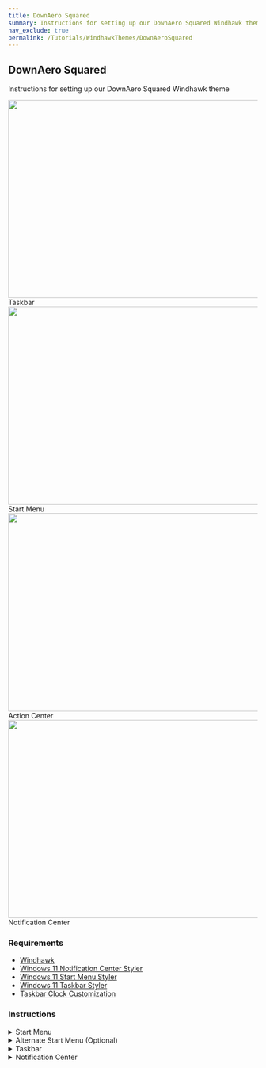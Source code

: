 ```yaml
---
title: DownAero Squared
summary: Instructions for setting up our DownAero Squared Windhawk theme
nav_exclude: true
permalink: /Tutorials/WindhawkThemes/DownAeroSquared
---
```


## DownAero Squared
Instructions for setting up our DownAero Squared Windhawk theme

<div class="gallery text-delta">
<div class="gallery-item">
<a href="/assets/images/previews/taskbar-styler/down-aero-squared.bmp" target="_blank" ref="noopener noreferrer">
<img src="/assets/images/previews/taskbar-styler/down-aero-squared.bmp" width="600" height="400"></a>
<div class="desc">Taskbar</div>
</div>
<div class="gallery-item">
<a href="/assets/images/previews/start-menu-styler/down-aero-squared.bmp" target="_blank" ref="noopener noreferrer">
<img src="/assets/images/previews/start-menu-styler/down-aero-squared.bmp" width="600" height="400"></a>
<div class="desc">Start Menu</div>
</div>
<div class="gallery-item">
<a href="/assets/images/previews/notification-center-styler/downaero-squared/action-center.bmp" target="_blank" ref="noopener noreferrer">
<img src="/assets/images/previews/notification-center-styler/downaero-squared/action-center.bmp" width="600" height="400"></a>
<div class="desc">Action Center</div>
</div>
<div class="gallery-item">
<a href="/assets/images/previews/notification-center-styler/downaero-squared/notification-center.bmp" target="_blank" ref="noopener noreferrer">
<img src="/assets/images/previews/notification-center-styler/downaero-squared/notification-center.bmp" width="600" height="400"></a>
<div class="desc">Notification Center</div>
</div>
</div>

### Requirements

- [Windhawk](https://windhawk.net/)
- [Windows 11 Notification Center Styler](https://windhawk.net/mods/windows-11-notification-center-styler)
- [Windows 11 Start Menu Styler](https://windhawk.net/mods/windows-11-start-menu-styler)
- [Windows 11 Taskbar Styler](https://windhawk.net/mods/windows-11-taskbar-styler)
- [Taskbar Clock Customization](https://windhawk.net/mods/taskbar-clock-customization)

### Instructions

<details>
<summary>Start Menu</summary>

Copy and paste the code below into `Windhawk >> Windows 11 Start Menu Styler >> Advanced >> Mod Settings` and click `Save`:

<pre><code class="language-json">
{
"disableNewStartMenuLayout": 0,
"controlStyles[0].target": "StartDocked.StartSizingFrame",
"controlStyles[0].styles[0]": "MaxHeight=540",
"controlStyles[1].target": "Grid#TopLevelSuggestionsListHeader",
"controlStyles[1].styles[0]": "Visibility=1",
"controlStyles[2].target": "StartMenu.PinnedList",
"controlStyles[2].styles[0]": "Height=300",
"controlStyles[3].target": "Grid#AllAppsRoot",
"controlStyles[3].styles[0]": "Margin=0,0,0,40",
"controlStyles[4].target": "Grid#UndockedRoot",
"controlStyles[4].styles[0]": "Margin=0,-70,0,-90",
"controlStyles[5].target": "StartDocked.AppListView#NavigationPanePlacesListView > Border",
"controlStyles[5].styles[0]": "CornerRadius=$n1",
"controlStyles[5].styles[1]": "Margin=0,0,15,0",
"controlStyles[5].styles[2]": "Height=38",
"controlStyles[5].styles[3]": "Background:=$card",
"controlStyles[6].target": "StartDocked.NavigationPaneButton#PowerButton > Grid@CommonStates > Border#BackgroundBorder",
"controlStyles[6].styles[0]": "CornerRadius=$n1",
"controlStyles[6].styles[1]": "Margin=-7",
"controlStyles[6].styles[2]": "Height=38",
"controlStyles[6].styles[3]": "Width=38",
"controlStyles[6].styles[4]": "Background:=$card",
"controlStyles[6].styles[5]": "BorderBrush@Normal:=$transparent",
"controlStyles[7].target": "StartDocked.NavigationPaneButton#UserTileButton > Grid@CommonStates > Border#BackgroundBorder",
"controlStyles[7].styles[0]": "CornerRadius=$n1",
"controlStyles[7].styles[1]": "Height=38",
"controlStyles[7].styles[2]": "Background:=$card",
"controlStyles[8].target": "Button#ShowAllAppsButton > ContentPresenter#ContentPresenter@CommonStates",
"controlStyles[8].styles[0]": "CornerRadius=$n1",
"controlStyles[8].styles[1]": "BorderThickness=$n2",
"controlStyles[8].styles[2]": "Background@Normal:=$accent",
"controlStyles[8].styles[3]": "Background@Pressed:=$accentDark1",
"controlStyles[9].target": "Button#CloseAllAppsButton > ContentPresenter#ContentPresenter@CommonStates",
"controlStyles[9].styles[0]": "CornerRadius=$n1",
"controlStyles[10].target": "MenuFlyoutPresenter > Border",
"controlStyles[10].styles[0]": "Shadow:=",
"controlStyles[11].target": "TextBlock[Text=]",
"controlStyles[11].styles[0]": "Text=",
"controlStyles[12].target": "TextBlock[Text=]",
"controlStyles[12].styles[0]": "Text=",
"webContentStyles[0].target": "h4, .suggContainer, .groupTitle, .suggsListContainer, .title, .details, .secondaryText, .scope-tile > div, .menu-item_details",
"webContentStyles[0].styles[0]": "font-family: '$textFont' !important",
"webContentStyles[1].target": ".cortanaFontIcon, .iconContent",
"webContentStyles[1].styles[0]": "font-family: '$iconFont' !important",
"webContentStyles[2].target": "#scopesHeader",
"controlStyles[6].styles[6]": "BorderBrush@PointerOver:=$accent",
"controlStyles[9].styles[1]": "BorderThickness=$n2",
"controlStyles[9].styles[2]": "Background@Normal:=$accent",
"controlStyles[9].styles[3]": "Background@Pressed:=$accentDark1",
"controlStyles[9].styles[4]": "Background@PointerOver:=$accentDark2",
"controlStyles[8].styles[4]": "Background@PointerOver:=$accentDark2",
"styleConstants[0]": "card=<AcrylicBrush TintColor=\"{ThemeResource CardStrokeColorDefaultSolid}\" FallbackColor=\"{ThemeResource CardStrokeColorDefaultSolid}\" TintOpacity=\"0\" TintLuminosityOpacity=\"1\" Opacity=\"1\" />",
"styleConstants[1]": "surface=<AcrylicBrush TintColor=\"{ThemeResource SurfaceStrokeColorDefaultSolid}\" FallbackColor=\"{ThemeResource SurfaceStrokeColorDefaultSolid}\" TintOpacity=\"0\" TintLuminosityOpacity=\"1\" Opacity=\"1\" />",
"styleConstants[2]": "accent=<AcrylicBrush TintColor=\"{ThemeResource SystemAccentColor}\" FallbackColor=\"{ThemeResource SystemAccentColor}\" TintOpacity=\"0.4\" TintLuminosityOpacity=\"0.4\" />",
"styleConstants[3]": "accentLight1=<AcrylicBrush TintColor=\"{ThemeResource SystemAccentColorLight1}\" FallbackColor=\"{ThemeResource SystemAccentColorLight1}\" TintOpacity=\"0.4\" TintLuminosityOpacity=\"0.4\" />",
"styleConstants[4]": "accentLight2=<AcrylicBrush TintColor=\"{ThemeResource SystemAccentColorLight2}\" FallbackColor=\"{ThemeResource SystemAccentColorLight2}\" TintOpacity=\"0.4\" TintLuminosityOpacity=\"0.4\" />",
"styleConstants[5]": "accentLight3=<AcrylicBrush TintColor=\"{ThemeResource SystemAccentColorLight3}\" FallbackColor=\"{ThemeResource SystemAccentColorLight3}\" TintOpacity=\"0.4\" TintLuminosityOpacity=\"0.4\" />",
"styleConstants[6]": "accentDark1=<AcrylicBrush TintColor=\"{ThemeResource SystemAccentColorDark1}\" FallbackColor=\"{ThemeResource SystemAccentColorDark1}\" TintOpacity=\"0.4\" TintLuminosityOpacity=\"0.4\" />",
"styleConstants[7]": "accentDark2=<AcrylicBrush TintColor=\"{ThemeResource SystemAccentColorDark2}\" FallbackColor=\"{ThemeResource SystemAccentColorDark2}\" TintOpacity=\"0.4\" TintLuminosityOpacity=\"0.4\" />",
"styleConstants[8]": "accentDark3=<AcrylicBrush TintColor=\"{ThemeResource SystemAccentColorDark3}\" FallbackColor=\"{ThemeResource SystemAccentColorDark3}\" TintOpacity=\"0.4\" TintLuminosityOpacity=\"0.4\" />",
"styleConstants[9]": "transparent=<AcrylicBrush TintColor=\"Transparent\" FallbackColor=\"Transparent\" TintOpacity=\"0.1\" TintLuminosityOpacity=\"0.1\" />",
"styleConstants[10]": "n1=2",
"styleConstants[11]": "n2=1",
"styleConstants[12]": "textFont=Segoe UI",
"controlStyles[8].styles[5]": "BorderBrush:=$transparent",
"controlStyles[9].styles[5]": "BorderBrush:=$transparent",
"controlStyles[13].target": "Grid#NoTopLevelSuggestionsText",
"controlStyles[13].styles[0]": "Visibility=1",
"controlStyles[14].target": "Grid#TopLevelSuggestionsListHeader",
"controlStyles[15].target": "Grid#TopLevelSuggestionsContainer",
"controlStyles[16].target": "Grid#ShowMoreSuggestions",
"controlStyles[14].styles[0]": "Visibility=1",
"controlStyles[15].styles[0]": "Visibility=1",
"controlStyles[16].styles[0]": "Visibility=1",
"controlStyles[17].target": "SemanticZoom#ZoomControl",
"controlStyles[17].styles[0]": "IsZoomOutButtonEnabled=True",
"controlStyles[18].target": "Button#ZoomOutButton",
"controlStyles[18].styles[0]": "Width=40",
"controlStyles[18].styles[1]": "Height=40",
"controlStyles[19].target": "Button#ZoomOutButton > ContentPresenter#ContentPresenter > TextBlock",
"controlStyles[19].styles[0]": "Text=",
"controlStyles[19].styles[1]": "FontSize=28",
"controlStyles[20].target": "Button#ZoomOutButton >  ContentPresenter#ContentPresenter@CommonStates",
"controlStyles[20].styles[0]": "Background@Normal:=$accent",
"controlStyles[20].styles[1]": "Background@PointerOver:=$accentDark2",
"controlStyles[20].styles[2]": "Background@Pressed:=$accentDark1",
"controlStyles[20].styles[3]": "CornerRadius=$n1",
"controlStyles[20].styles[4]": "BorderThickness=$n2",
"controlStyles[20].styles[5]": "BorderBrush:=$transparent",
"controlStyles[21].target": "StartDocked.SearchBoxToggleButton",
"controlStyles[21].styles[0]": "Width=480",
"controlStyles[21].styles[1]": "Height=40",
"controlStyles[21].styles[2]": "Margin=-100,0,0,30",
"controlStyles[21].styles[3]": "Canvas.ZIndex=1",
"controlStyles[22].target": "StartDocked.SearchBoxToggleButton > Grid > Border",
"controlStyles[22].styles[0]": "CornerRadius=$n1",
"controlStyles[22].styles[1]": "BorderThickness=$n2",
"controlStyles[22].styles[2]": "Background:=$accent",
"controlStyles[22].styles[3]": "BorderBrush:=$transparent",
"controlStyles[23].target": "TextBlock#PinnedListHeaderText",
"controlStyles[23].styles[0]": "Visibility=1",
"controlStyles[24].target": "StartDocked.LauncherFrame > Grid#RootGrid > Grid#RootContent > Grid#MainContent > Grid#InnerContent > Rectangle",
"controlStyles[24].styles[0]": "Visibility=1",
"controlStyles[25].target": "Button#ShowAllAppsButton > ContentPresenter#ContentPresenter > StackPanel > TextBlock",
"controlStyles[26].target": "Button#CloseAllAppsButton",
"controlStyles[27].target": "Button#ShowAllAppsButton",
"controlStyles[26].styles[0]": "Margin=0,-142,-32,0",
"controlStyles[26].styles[1]": "Height=38",
"controlStyles[26].styles[2]": "Width=80",
"controlStyles[27].styles[0]": "Margin=0,-2,30,2",
"controlStyles[27].styles[1]": "Height=38",
"controlStyles[27].styles[2]": "Width=80",
"controlStyles[20].styles[6]": "Shadow:=",
"controlStyles[11].styles[1]": "Margin=4,0,0,0",
"controlStyles[28].target": "ToolTip > ContentPresenter#LayoutRoot",
"controlStyles[28].styles[0]": "Background:=$card",
"controlStyles[28].styles[1]": "BorderBrush:=$transparent",
"controlStyles[28].styles[2]": "CornerRadius=$n1",
"controlStyles[28].styles[3]": "BorderThickness=$n2",
"controlStyles[25].styles[0]": "Text=Apps",
"controlStyles[29].target": "StartMenu.ExpandedFolderList > Grid > Border",
"controlStyles[30].target": "StartMenu.ExpandedFolderList > Grid > Grid",
"controlStyles[31].target": "StartMenu.ExpandedFolderList > Grid > Grid > PipsPager#PinnedListPipsPager",
"controlStyles[29].styles[0]": "CornerRadius=$n1",
"controlStyles[29].styles[1]": "BorderThickness=$n2",
"controlStyles[29].styles[2]": "Background:=$accent",
"controlStyles[29].styles[3]": "BorderBrush:=$transparent",
"controlStyles[29].styles[4]": "Height=325",
"styleConstants[13]": "iconFont=Segoe Fluent Icons",
"webContentStyles[2].styles[0]": "font-family: '$textFont' !important",
"webContentStyles[3].target": "#qfPreviewPane",
"webContentStyles[3].styles[0]": "min-width: 300px !important",
"controlStyles[31].styles[0]": "Margin=-18,0,0,0",
"controlStyles[30].styles[0]": "Margin=0,0,0,50",
"controlStyles[29].styles[5]": "Margin=0,0,0,50",
"webContentStyles[3].styles[1]": "max-height: 550px !important",
"webContentCustomJs": "",
"webContentStyles[0].styles[1]": "font-size: 12px !Important",
"controlStyles[32].target": "Border#AcrylicOverlay",
"controlStyles[33].target": "Border#AcrylicBorder",
"controlStyles[33].styles[0]": "Background:=$accent",
"controlStyles[33].styles[1]": "BorderBrush:=$transparent",
"controlStyles[33].styles[2]": "BorderThickness=$n2",
"controlStyles[33].styles[3]": "CornerRadius=$n1",
"controlStyles[32].styles[0]": "Background:=$card",
"controlStyles[32].styles[1]": "BorderBrush:=$transparent",
"controlStyles[32].styles[2]": "BorderThickness=$n2",
"controlStyles[34].target": "Border#StartDropShadow",
"controlStyles[35].target": "Border#DropShadow",
"controlStyles[34].styles[0]": "CornerRadius=$n1",
"controlStyles[35].styles[0]": "CornerRadius=$n1",
"controlStyles[36].target": "Border#AppBorder",
"controlStyles[36].styles[0]": "Background:=$card",
"controlStyles[36].styles[1]": "BorderBrush:=$transparent",
"controlStyles[36].styles[2]": "CornerRadius=$n1",
"controlStyles[36].styles[3]": "BorderThickness=$n2",
"controlStyles[37].target": "Border#TaskbarSearchBackground",
"controlStyles[37].styles[0]": "Background:=$accent",
"controlStyles[37].styles[1]": "BorderBrush:=$transparent",
"controlStyles[37].styles[2]": "CornerRadius=$n1",
"controlStyles[37].styles[3]": "BorderThickness=$n2",
"controlStyles[38].target": "Windows.UI.Xaml.Controls.Primitives.ScrollBar#VerticalScrollBar",
"controlStyles[38].styles[0]": "Visibility=1",
"controlStyles[39].target": "StartDocked.StartMenuCompanion#RightCompanion > Grid#CompanionRoot > Grid",
"controlStyles[40].target": "StartDocked.StartMenuCompanion#RightCompanion > Grid#CompanionRoot > Grid > Border#AcrylicBorder",
"controlStyles[40].styles[0]": "CornerRadius=$n1",
"controlStyles[41].target": "StartDocked.StartMenuCompanion#RightCompanion > Grid#CompanionRoot > Grid > Border#AcrylicOverlay",
"controlStyles[41].styles[0]": "CornerRadius=$n1",
"controlStyles[42].target": "Button#PrimaryActionBarButton > ContentPresenter@CommonStates",
"controlStyles[42].styles[0]": "CornerRadius=$n1",
"controlStyles[42].styles[1]": "BorderThickness=$n2",
"controlStyles[42].styles[2]": "Background:=$card",
"controlStyles[43].target": "Button#ActionBarOverflowButton > ContentPresenter@CommonStates",
"controlStyles[43].styles[0]": "CornerRadius=$n1",
"controlStyles[43].styles[1]": "Background:=$card",
"controlStyles[43].styles[2]": "Height=40",
"controlStyles[43].styles[3]": "Width=40",
"controlStyles[42].styles[3]": "Height=40",
"controlStyles[42].styles[4]": "Width=120",
"controlStyles[43].styles[4]": "BorderBrush@Normal:=$transparent",
"controlStyles[43].styles[5]": "BorderBrush@PointerOver:=$accent",
"controlStyles[43].styles[6]": "BorderBrush@Pressed:=$accentDark2",
"controlStyles[43].styles[7]": "BorderThickness@Normal=$n2",
"controlStyles[43].styles[8]": "BorderThickness@PointerOver=$n1",
"controlStyles[43].styles[9]": "BorderThickness@Pressed=$n1",
"controlStyles[42].styles[5]": "BorderBrush@Normal:=$transparent",
"controlStyles[42].styles[6]": "BorderBrush@PointerOver:=$accent",
"controlStyles[42].styles[7]": "BorderBrush@Pressed:=$accentDark2",
"controlStyles[42].styles[8]": "BorderThickness@Normal=$n2",
"controlStyles[42].styles[9]": "BorderThickness@PointerOver=$n1",
"controlStyles[42].styles[10]": "BorderThickness@Pressed=$n1",
"controlStyles[6].styles[7]": "BorderBrush@Pressed:=$accentDark3",
"controlStyles[6].styles[8]": "BorderThickness@Normal=$n2",
"controlStyles[7].styles[3]": "BorderBrush@Normal:=$transparent",
"controlStyles[7].styles[4]": "BorderBrush@PointerOver:=$accent",
"controlStyles[7].styles[5]": "BorderBrush@Pressed:=$accentDark3",
"controlStyles[7].styles[6]": "BorderThickness@Normal=$n2",
"controlStyles[7].styles[7]": "BorderThickness@PointerOver=$n1",
"controlStyles[7].styles[8]": "BorderThickness@Pressed=$n1",
"controlStyles[6].styles[9]": "BorderThickness@PointerOver=$n1",
"controlStyles[44].target": "Grid#ActionsBar",
"controlStyles[44].styles[0]": "Height=120",
"controlStyles[39].styles[0]": "CornerRadius=$n1",
"controlStyles[32].styles[3]": "CornerRadius=$n1",
"controlStyles[41].styles[1]": "BorderThickness=$n2",
"controlStyles[40].styles[1]": "BorderThickness=$n2",
"controlStyles[41].styles[2]": "Background:=$card",
"controlStyles[41].styles[3]": "BorderBrush:=$transparent",
"controlStyles[40].styles[2]": "Background:=$accent",
"controlStyles[40].styles[3]": "BorderBrush:=$transparent"
}
</code></pre>

</details>

</details>

<details>
<summary>Alternate Start Menu (Optional)</summary>

Copy and paste the code below into `Windhawk >> Windows 11 Start Menu Styler >> Advanced >> Mod Settings` and click `Save`:

<pre><code class="language-json">
{
"disableNewStartMenuLayout": 0,
"theme": "Down Aero",
"controlStyles[0].target": "Border#AcrylicBorder",
"controlStyles[0].styles[0]": "CornerRadius=2",
"controlStyles[1].target": "Border#AcrylicOverlay",
"controlStyles[1].styles[0]": "CornerRadius=2",
"controlStyles[2].target": "Button#ActionBarOverflowButton > ContentPresenter#ContentPresenter@CommonStates",
"controlStyles[3].target": "Button#PrimaryActionBarButton > ContentPresenter#ContentPresenter@CommonStates",
"controlStyles[3].styles[0]": "CornerRadius=2",
"controlStyles[3].styles[1]": "Height=38",
"controlStyles[4].target": "Button#HideMoreSuggestionsButton > ContentPresenter#ContentPresenter",
"controlStyles[4].styles[0]": "CornerRadius=2",
"controlStyles[5].target": "Button#CloseAllAppsButton > ContentPresenter#ContentPresenter",
"controlStyles[5].styles[0]": "CornerRadius=2",
"controlStyles[6].target": "Button#ShowMoreSuggestionsButton > ContentPresenter#ContentPresenter@CommonStates",
"controlStyles[6].styles[0]": "CornerRadius=2,0,0,2",
"controlStyles[7].target": "Button#ShowAllAppsButton > ContentPresenter#ContentPresenter@CommonStates",
"controlStyles[7].styles[0]": "CornerRadius=0,2,2,0",
"controlStyles[8].target": "StartDocked.NavigationPaneButton#PowerButton > Grid@CommonStates > Border#BackgroundBorder",
"controlStyles[8].styles[0]": "BorderBrush@Normal:=<AcrylicBrush TintColor=\"{ThemeResource CardStrokeColorDefaultSolid}\" FallbackColor=\"{ThemeResource CardStrokeColorDefaultSolid}\" TintOpacity=\"0\" TintLuminosityOpacity=\".1\" Opacity=\"1\" />",
"controlStyles[8].styles[1]": "BorderBrush@PointerOver:=<AcrylicBrush TintColor=\"{ThemeResource SystemAccentColor}\" FallbackColor=\"{ThemeResource SystemAccentColor}\" TintOpacity=\".8\" TintLuminosityOpacity=\".5\" Opacity=\"1\" />",
"controlStyles[8].styles[2]": "Background:=<AcrylicBrush TintColor=\"{ThemeResource CardStrokeColorDefaultSolid}\" FallbackColor=\"{ThemeResource CardStrokeColorDefaultSolid}\" TintOpacity=\"0\" TintLuminosityOpacity=\"1\" Opacity=\"1\" />",
"controlStyles[8].styles[3]": "BorderThickness=2",
"controlStyles[8].styles[4]": "CornerRadius=2",
"controlStyles[2].styles[0]": "CornerRadius=2",
"controlStyles[2].styles[1]": "Height=38",
"controlStyles[2].styles[2]": "Width=38",
"controlStyles[1].styles[1]": "Margin=0,0,0,2",
"controlStyles[9].target": "StartDocked.NavigationPaneButton#UserTileButton > Grid > Border#BackgroundBorder",
"controlStyles[9].styles[0]": "CornerRadius=2",
"controlStyles[10].target": "StartDocked.AppListView#NavigationPanePlacesListView",
"controlStyles[10].styles[0]": "Visibility=1",
"controlStyles[11].target": "StartDocked.NavigationPaneView#NavigationPane > Grid#RootPanel",
"controlStyles[11].styles[0]": "Margin=0,-2,0,2",
"controlStyles[12].target": "StartDocked.SearchBoxToggleButton",
"controlStyles[12].styles[0]": "Visibility=0",
"controlStyles[13].target": "Windows.UI.Xaml.Controls.Primitives.ScrollBar#VerticalScrollBar",
"controlStyles[13].styles[0]": "Visibility=1",
"controlStyles[14].target": "Border#AppBorder",
"controlStyles[14].styles[0]": "CornerRadius=2",
"controlStyles[15].target": "StartDocked.StartMenuCompanion#RightCompanion > Grid#CompanionRoot > Grid",
"controlStyles[15].styles[0]": "CornerRadius=2",
"controlStyles[16].target": "Border#DropShadow",
"controlStyles[17].target": "Border#StartDropShadow",
"controlStyles[16].styles[0]": "CornerRadius=2",
"controlStyles[17].styles[0]": "CornerRadius=2",
"controlStyles[18].target": "StartMenu.ExpandedFolderList > Grid > Border",
"controlStyles[18].styles[0]": "CornerRadius=2",
"controlStyles[2].styles[3]": "Background:=<AcrylicBrush TintColor=\"{ThemeResource CardStrokeColorDefaultSolid}\" FallbackColor=\"{ThemeResource CardStrokeColorDefaultSolid}\" TintOpacity=\"0\" TintLuminosityOpacity=\"1\" Opacity=\"1\" />",
"controlStyles[3].styles[2]": "Background:=<AcrylicBrush TintColor=\"{ThemeResource CardStrokeColorDefaultSolid}\" FallbackColor=\"{ThemeResource CardStrokeColorDefaultSolid}\" TintOpacity=\"0\" TintLuminosityOpacity=\"1\" Opacity=\"1\" />",
"controlStyles[19].target": "Border#AppOverlay",
"controlStyles[19].styles[0]": "CornerRadius=2",
"controlStyles[20].target": "Border#TaskbarSearchBackground",
"controlStyles[20].styles[0]": "CornerRadius=2",
"controlStyles[12].styles[1]": "Height=0",
"controlStyles[12].styles[2]": "Margin=0,0,0,30",
"controlStyles[7].styles[1]": "Margin=0,0,-35,0",
"controlStyles[18].styles[1]": "Height=325",
"controlStyles[8].styles[5]": "Height=38",
"controlStyles[8].styles[6]": "Width=38"
}
</code></pre>

</details>

<details>
<summary>Taskbar</summary>

Copy and paste the code below into `Windhawk >> Windows 11 Taskbar Styler >> Advanced >> Mod Settings` and click `Save`:

<pre><code class="language-json">
{
"controlStyles[0].target": "Taskbar.TaskbarFrame > Grid#RootGrid > Taskbar.TaskbarBackground",
"controlStyles[0].styles[0]": "Visibility=1",
"controlStyles[1].target": "Grid#OverflowRootGrid > Border",
"controlStyles[1].styles[0]": "CornerRadius=$r1",
"controlStyles[2].target": "Grid#SystemTrayFrameGrid",
"controlStyles[2].styles[0]": "CornerRadius=$r1",
"controlStyles[2].styles[1]": "Margin=6",
"controlStyles[2].styles[2]": "BorderThickness=$t1",
"controlStyles[3].target": "Windows.UI.Xaml.Controls.Grid#ModalRootGrid > Windows.UI.Xaml.Controls.Border#BackgroundElement ",
"controlStyles[3].styles[0]": "Background:=$card",
"controlStyles[4].target": "Windows.UI.Xaml.Controls.Border#BackgroundDimmingLayer",
"controlStyles[4].styles[0]": "Background:=$card",
"controlStyles[4].styles[1]": "CornerRadius=$r1",
"controlStyles[5].target": "Windows.UI.Xaml.Shapes.Rectangle#HorizontalTrackRect",
"controlStyles[5].styles[0]": "Height=5",
"controlStyles[6].target": "TextBlock#InnerTextBlock[Text=]",
"controlStyles[6].styles[0]": "Text=",
"controlStyles[6].styles[1]": "Margin=5",
"controlStyles[7].target": "Taskbar.TaskListLabeledButtonPanel@RunningIndicatorStates > Rectangle#RunningIndicator",
"controlStyles[7].styles[0]": "Fill:=$accent",
"controlStyles[8].target": "Taskbar.TaskItemThumbnailView > Grid > Border",
"controlStyles[8].styles[0]": "CornerRadius=$r1",
"controlStyles[8].styles[1]": "BorderThickness=$t1",
"controlStyles[8].styles[2]": "Background:=$card",
"controlStyles[9].target": "Taskbar.TaskListButtonPanel@CommonStates > Border#BackgroundElement",
"controlStyles[9].styles[0]": "Background@ActiveNormal:=$card",
"controlStyles[9].styles[1]": "Background@ActivePressed:=$accentdk2",
"controlStyles[9].styles[2]": "Background@ActivePointerOver:=$accentdk3",
"controlStyles[9].styles[3]": "Background@InactiveNormal:=$card",
"controlStyles[9].styles[4]": "Background@InactivePressed:=$accentlt2",
"controlStyles[9].styles[5]": "Background@InactivePointerOver:=$accentlt3",
"controlStyles[10].target": "Taskbar.TaskListLabeledButtonPanel@CommonStates > Border#BackgroundElement",
"controlStyles[10].styles[0]": "Background@ActiveNormal:=$card",
"controlStyles[10].styles[1]": "Background@ActivePressed:=$accentdk2",
"controlStyles[10].styles[2]": "Background@ActivePointerOver:=$accentdk3",
"controlStyles[10].styles[3]": "Background@InactiveNormal:=$card",
"controlStyles[10].styles[4]": "Background@InactivePressed:=$accentlt2",
"controlStyles[10].styles[5]": "Background@InactivePointerOver:=$accentlt3",
"controlStyles[10].styles[6]": "Background@MultiWindowNormal:=$card",
"controlStyles[10].styles[7]": "Background@MultiWindowPressed:=$accentdk2",
"controlStyles[10].styles[8]": "Background@MultiWindowPointerOver:=$accentdk3",
"controlStyles[11].target": "Taskbar.TaskbarBackground#HoverFlyoutBackgroundControl > Grid > Rectangle#BackgroundFill",
"controlStyles[11].styles[0]": "CornerRadius=$r1",
"controlStyles[12].target": "Rectangle#BackgroundStroke",
"controlStyles[12].styles[0]": "Visibility=1",
"controlStyles[13].target": "ToolTip",
"controlStyles[13].styles[0]": "CornerRadius=$r1",
"controlStyles[13].styles[1]": "BorderThickness=$t1",
"controlStyles[13].styles[2]": "Margin=3",
"controlStyles[2].styles[3]": "Background:=$card",
"controlStyles[13].styles[3]": "Background:=$card",
"controlStyles[14].target": "Border#BackgroundElement",
"controlStyles[15].target": "Border#MultiWindowElement",
"controlStyles[14].styles[0]": "CornerRadius=$r1",
"controlStyles[15].styles[0]": "CornerRadius=$r1",
"controlStyles[14].styles[1]": "Padding=1,0,-10,0",
"controlStyles[15].styles[1]": "Padding=1,0,-10,0",
"controlStyles[1].styles[1]": "BorderThickness=$t1",
"controlStyles[1].styles[2]": "Background:=$card",
"controlStyles[16].target": "Grid#ModalRootGrid > Border#BackgroundElement",
"controlStyles[16].styles[0]": "CornerRadius=$r1",
"controlStyles[16].styles[1]": "Background:=$card",
"controlStyles[17].target": "Windows.UI.Xaml.Controls.Border#BackgroundDimmingLayer",
"controlStyles[17].styles[0]": "Background:=$card",
"controlStyles[9].styles[6]": "Background@MultiWindowNormal:=$card",
"controlStyles[9].styles[7]": "Background@MultiWindowPressed:=$accentdk2",
"theme": "",
"styleConstants[0]": "card=<AcrylicBrush TintColor=\"{ThemeResource CardStrokeColorDefaultSolid}\" FallbackColor=\"{ThemeResource CardStrokeColorDefaultSolid}\" TintOpacity=\"0\" TintLuminosityOpacity=\"1\" Opacity=\"1\" />",
"resourceVariables[0].variableKey": "",
"resourceVariables[0].value": "",
"controlStyles[18].target": " SearchUx.SearchUI.SearchButtonRootGrid@CommonStates > Border#BackgroundElement",
"controlStyles[18].styles[0]": "CornerRadius=$r1",
"controlStyles[18].styles[1]": "BorderThickness=$t1",
"controlStyles[18].styles[2]": "Margin=-2",
"controlStyles[18].styles[3]": "Background:=$card",
"controlStyles[10].styles[9]": "Margin=2",
"controlStyles[9].styles[8]": "Background@MultiWindowointerOver:=$accentdk3",
"controlStyles[3].styles[1]": "CornerRadius=$r1",
"styleConstants[1]": "surface=<AcrylicBrush TintColor=\"{ThemeResource SurfaceStrokeColorDefaultSolid}\" FallbackColor=\"{ThemeResource SurfaceStrokeColorDefaultSolid}\" TintOpacity=\"0\" TintLuminosityOpacity=\"1\" Opacity=\"1\" />",
"styleConstants[2]": "accent=<AcrylicBrush TintColor=\"{ThemeResource SystemAccentColor}\" FallbackColor=\"{ThemeResource SystemAccentColor}\" TintOpacity=\"0.4\" TintLuminosityOpacity=\"0.4\" />",
"styleConstants[3]": "accentlt1=<AcrylicBrush TintColor=\"{ThemeResource SystemAccentColorLight1}\" FallbackColor=\"{ThemeResource SystemAccentColorLight1}\" TintOpacity=\"0.4\" TintLuminosityOpacity=\"0.4\" />",
"controlStyles[9].styles[9]": "Margin=2",
"styleConstants[4]": "accentlt2=<AcrylicBrush TintColor=\"{ThemeResource SystemAccentColorLight2}\" FallbackColor=\"{ThemeResource SystemAccentColorLight2}\" TintOpacity=\"0.4\" TintLuminosityOpacity=\"0.4\" />",
"styleConstants[5]": "accentlt3=<AcrylicBrush TintColor=\"{ThemeResource SystemAccentColorLight3}\" FallbackColor=\"{ThemeResource SystemAccentColorLight3}\" TintOpacity=\"0.4\" TintLuminosityOpacity=\"0.4\" />",
"styleConstants[6]": "accentdk1=<AcrylicBrush TintColor=\"{ThemeResource SystemAccentColorDark1}\" FallbackColor=\"{ThemeResource SystemAccentColorDark1}\" TintOpacity=\"0.4\" TintLuminosityOpacity=\"0.4\" />",
"styleConstants[7]": "accentdk2=<AcrylicBrush TintColor=\"{ThemeResource SystemAccentColorDark2}\" FallbackColor=\"{ThemeResource SystemAccentColorDark2}\" TintOpacity=\"0.4\" TintLuminosityOpacity=\"0.4\" />",
"styleConstants[8]": "accentdk3=<AcrylicBrush TintColor=\"{ThemeResource SystemAccentColorDark3}\" FallbackColor=\"{ThemeResource SystemAccentColorDark3}\" TintOpacity=\"0.4\" TintLuminosityOpacity=\"0.4\" />",
"controlStyles[1].styles[3]": "BorderBrush:=$transparent",
"controlStyles[2].styles[4]": "BorderBrush:=$transparent",
"controlStyles[8].styles[3]": "BorderBrush:=$transparent",
"controlStyles[18].styles[4]": "BorderBrush:=$transparent",
"styleConstants[9]": "transparent=<AcrylicBrush TintColor=\"Transparent\" FallbackColor=\"Transparent\" TintOpacity=\"0.1\" TintLuminosityOpacity=\"0.1\" />",
"styleConstants[10]": "r1=2",
"styleConstants[11]": "r2=6",
"styleConstants[12]": "r3=30",
"styleConstants[13]": "t1=1",
"styleConstants[14]": "t2=5",
"styleConstants[15]": "t3=0",
"styleConstants[16]": "f1=Segoe UI",
"styleConstants[17]": "f2=Segoe UI",
"styleConstants[18]": "f3=Segoe UI",
"controlStyles[13].styles[4]": "BorderBrush:=$transparent",
"controlStyles[16].styles[2]": "BorderThickness=$t1",
"controlStyles[16].styles[3]": "BorderBrush:=$transparent",
"controlStyles[15].styles[2]": "BorderThickness=$t1",
"controlStyles[15].styles[3]": "BorderBrush:=$transparent",
"controlStyles[14].styles[2]": "BorderThickness=$t1",
"controlStyles[14].styles[3]": "BorderBrush:=$transparent",
"controlStyles[15].styles[4]": "Background:=$card",
"controlStyles[14].styles[4]": "Background:=$card"
}
</code></pre>

To get the taskbar clock to display the system performance metrics like in the screenshot, set the following in `Windhawk >> Taskbar Clock Customization >> Settings`:

- **Top Line**: `CPU %cpu% RAM %ram% | %date%`
- **Bottom Line**: `🔽 %download_speed% 🔼 %upload_speed% | %time%`

</details>

<details>
<summary>Notification Center</summary>

Copy and paste the code below into `Windhawk >> Windows 11 Notification Center Styler >> Advanced >> Mod Settings` and click `Save`:

<pre><code class="language-json">
{
"controlStyles[0].target": "Grid#NotificationCenterGrid",
"controlStyles[0].styles[0]": "Background:=$accent",
"controlStyles[0].styles[1]": "BorderBrush:=$transparent",
"controlStyles[1].target": "Grid#CalendarCenterGrid",
"controlStyles[1].styles[0]": "CornerRadius=$n1",
"controlStyles[1].styles[1]": "BorderThickness=$n4",
"controlStyles[2].target": "ScrollViewer#CalendarControlScrollViewer",
"controlStyles[2].styles[0]": "Background:=$card",
"controlStyles[2].styles[1]": "BorderBrush:=$transparent",
"controlStyles[3].target": "Border#CalendarHeaderMinimizedOverlay",
"controlStyles[3].styles[0]": "Background:=Transparent",
"controlStyles[4].target": "ActionCenter.FocusSessionControl#FocusSessionControl > Grid#FocusGrid",
"controlStyles[4].styles[0]": "Background:=$card",
"controlStyles[5].target": "MenuFlyoutPresenter",
"controlStyles[5].styles[0]": "Background:=$transparent",
"controlStyles[5].styles[1]": "CornerRadius=$n1",
"controlStyles[5].styles[2]": "Padding=1,2,1,2",
"controlStyles[6].target": "Border#JumpListRestyledAcrylic",
"controlStyles[6].styles[0]": "Background:=$transparent",
"controlStyles[6].styles[1]": "BorderThickness=$n4",
"controlStyles[6].styles[2]": "CornerRadius=$n1",
"controlStyles[6].styles[3]": "Margin=1",
"controlStyles[7].target": "Grid#ControlCenterRegion",
"controlStyles[7].styles[0]": "Background:=$transparent",
"controlStyles[7].styles[1]": "CornerRadius=$n1",
"controlStyles[7].styles[2]": "BorderThickness=0",
"controlStyles[8].target": "ContentPresenter#PageContent",
"controlStyles[8].styles[0]": "Background:=$transparent",
"controlStyles[9].target": "ContentPresenter#PageContent > Grid > Border",
"controlStyles[9].styles[0]": "Background:=$card",
"controlStyles[9].styles[1]": "CornerRadius=$n1",
"controlStyles[9].styles[2]": "Margin=8,0,8,2",
"controlStyles[10].target": "QuickActions.ControlCenter.AccessibleWindow#PageWindow > ContentPresenter > Grid#FullScreenPageRoot",
"controlStyles[10].styles[0]": "Background:=$card",
"controlStyles[11].target": "QuickActions.ControlCenter.AccessibleWindow#PageWindow > ContentPresenter > Grid#FullScreenPageRoot > ContentPresenter#PageHeader",
"controlStyles[11].styles[0]": "Background:=$card",
"controlStyles[11].styles[1]": "CornerRadius=$n1",
"controlStyles[11].styles[2]": "Margin=7,7,7,7",
"controlStyles[12].target": "ScrollViewer#ListContent",
"controlStyles[12].styles[0]": "Background:=$card",
"controlStyles[12].styles[1]": "CornerRadius=$n1",
"controlStyles[12].styles[2]": "Margin=8,0,8,0",
"controlStyles[13].target": "ActionCenter.FlexibleToastView#FlexibleNormalToastView",
"controlStyles[13].styles[0]": "Background:=Transparent",
"controlStyles[14].target": "Border#ToastBackgroundBorder2",
"controlStyles[14].styles[0]": "Background:=$card",
"controlStyles[14].styles[1]": "BorderThickness=$n4",
"controlStyles[14].styles[2]": "CornerRadius=$n1",
"controlStyles[15].target": "JumpViewUI.SystemItemListViewItem > Grid#LayoutRoot > Border#BackgroundBorder",
"controlStyles[15].styles[0]": "Background:=$card",
"controlStyles[15].styles[1]": "CornerRadius=$n1",
"controlStyles[16].target": "JumpViewUI.JumpListListViewItem > Grid#LayoutRoot > Border#BackgroundBorder",
"controlStyles[16].styles[0]": "CornerRadius=$n1",
"controlStyles[17].target": "ActionCenter.FlexibleItemView",
"controlStyles[17].styles[0]": "CornerRadius=$n1",
"controlStyles[18].target": "QuickActions.AccessibleToggleButton#ToggleButton",
"controlStyles[18].styles[0]": "CornerRadius=$n1",
"controlStyles[18].styles[1]": "BorderThickness=0",
"controlStyles[19].target": "QuickActions.AccessibleToggleButton#SplitL2Button",
"controlStyles[19].styles[0]": "CornerRadius=$n1",
"controlStyles[19].styles[1]": "Margin=4,0,-4,0",
"controlStyles[19].styles[2]": "BorderThickness=0",
"controlStyles[20].target": "Grid#NotificationCenterTopBanner",
"controlStyles[20].styles[0]": "Background:=$card",
"controlStyles[20].styles[1]": "BorderBrush:=$transparent",
"controlStyles[21].target": "Grid#L1Grid > Border",
"controlStyles[21].styles[0]": "Background:=$card",
"controlStyles[22].target": "ContentPresenter",
"controlStyles[22].styles[0]": "BorderThickness=0",
"controlStyles[23].target": "Button#FooterButton[AutomationProperties.Name = Edit quick settings]",
"controlStyles[23].styles[0]": "Margin=0,0,8,0",
"controlStyles[23].styles[1]": "CornerRadius=$n1",
"controlStyles[24].target": "Button[AutomationProperties.AutomationId = Microsoft.QuickAction.Battery]",
"controlStyles[24].styles[0]": "Margin=2,0,0,0",
"controlStyles[24].styles[1]": "CornerRadius=$n1",
"controlStyles[25].target": "Button#FooterButton[AutomationProperties.Name = All settings]",
"controlStyles[25].styles[0]": "Margin=0,0,-1,0",
"controlStyles[25].styles[1]": "CornerRadius=$n1",
"controlStyles[26].target": "Button[AutomationProperties.AutomationId = Microsoft.QuickAction.Volume]",
"controlStyles[26].styles[0]": "CornerRadius=$n1",
"controlStyles[27].target": "Button#VolumeL2Button[AutomationProperties.Name = Select a sound output]",
"controlStyles[27].styles[0]": "CornerRadius=$n1",
"controlStyles[28].target": "Rectangle#HorizontalTrackRect",
"controlStyles[28].styles[0]": "Height=10",
"controlStyles[28].styles[1]": "Fill:=$accent",
"controlStyles[29].target": "Rectangle#HorizontalDecreaseRect",
"controlStyles[29].styles[0]": "Height=10",
"controlStyles[30].target": "Windows.UI.Xaml.Controls.Primitives.Thumb#HorizontalThumb",
"controlStyles[31].target": "Grid#MediaTransportControlsRegion",
"controlStyles[31].styles[0]": "Height=470",
"controlStyles[32].target": "Grid#AlbumTextAndArtContainer",
"controlStyles[32].styles[0]": "Height=347",
"controlStyles[33].target": "Grid#ThumbnailImage",
"controlStyles[33].styles[0]": "Width=300",
"controlStyles[33].styles[1]": "Height=300",
"controlStyles[33].styles[2]": "HorizontalAlignment=Center",
"controlStyles[33].styles[3]": "VerticalAlignment=Top",
"controlStyles[33].styles[4]": "Grid.Column=1",
"controlStyles[33].styles[5]": "Margin=0,2,0,0",
"controlStyles[34].target": "StackPanel#PrimaryAndSecondaryTextContainer",
"controlStyles[34].styles[0]": "VerticalAlignment=Bottom",
"controlStyles[35].target": "StackPanel#PrimaryAndSecondaryTextContainer > TextBlock#Title",
"controlStyles[35].styles[0]": "TextAlignment=Center",
"controlStyles[36].target": "StackPanel#PrimaryAndSecondaryTextContainer > TextBlock#Subtitle",
"controlStyles[36].styles[0]": "TextAlignment=Center",
"controlStyles[37].target": "ListView#MediaButtonsListView",
"controlStyles[37].styles[0]": "VerticalAlignment=Top",
"controlStyles[37].styles[1]": "Height=48",
"controlStyles[38].target": "Windows.UI.Xaml.Controls.Primitives.RepeatButton#PreviousButton > ContentPresenter#ContentPresenter@CommonStates",
"controlStyles[38].styles[0]": "Background@Normal:=$accent",
"controlStyles[38].styles[1]": "Background@PointerOver:=$accentDark3",
"controlStyles[38].styles[2]": "Background@Pressed:=$accentDark2",
"controlStyles[38].styles[3]": "Width=40",
"controlStyles[38].styles[4]": "Height=30",
"controlStyles[39].target": "Button#PlayPauseButton > ContentPresenter#ContentPresenter@CommonStates",
"controlStyles[39].styles[0]": "Background@Normal:=$accent",
"controlStyles[39].styles[1]": "Background@PointerOver:=$accentDark3",
"controlStyles[39].styles[2]": "Background@Pressed:=$accentDark2",
"controlStyles[39].styles[3]": "Width=40",
"controlStyles[39].styles[4]": "Height=40",
"controlStyles[40].target": "Windows.UI.Xaml.Controls.Primitives.RepeatButton#NextButton > ContentPresenter#ContentPresenter@CommonStates",
"controlStyles[40].styles[0]": "Background@Normal:=$accent",
"controlStyles[40].styles[1]": "Background@PointerOver:=$accentDark3",
"controlStyles[40].styles[2]": "Background@Pressed:=$accentDark2",
"controlStyles[40].styles[3]": "Width=40",
"controlStyles[40].styles[4]": "Height=30",
"controlStyles[40].styles[5]": "CornerRadius=$n2",
"controlStyles[39].styles[5]": "CornerRadius=$n2",
"controlStyles[38].styles[5]": "CornerRadius=$n2",
"controlStyles[38].styles[6]": "Margin=15,0,0,0",
"controlStyles[39].styles[6]": "Margin=-10,0,0,0",
"controlStyles[40].styles[6]": "Margin=-20,0,0,0",
"controlStyles[33].styles[6]": "CornerRadius=$n1",
"controlStyles[31].styles[1]": "CornerRadius=$n1",
"controlStyles[31].styles[2]": "BorderThickness=$n4",
"controlStyles[31].styles[3]": "Background:=$card",
"controlStyles[35].styles[1]": "FontFamily=$textFont",
"controlStyles[36].styles[1]": "FontFamily=$textFont",
"controlStyles[36].styles[2]": "Margin=0,3,0,0",
"controlStyles[34].styles[1]": "Margin=0,5,0,-5",
"controlStyles[36].styles[3]": "FontWeight=600",
"controlStyles[41].target": "TextBlock#AppNameText",
"controlStyles[41].styles[0]": "FontFamily=$textFont",
"controlStyles[41].styles[1]": "FontSize=16",
"controlStyles[35].styles[2]": "FontSize=18",
"controlStyles[42].target": "Image#IconImage",
"controlStyles[42].styles[0]": "Height=20",
"controlStyles[42].styles[1]": "Width=20",
"controlStyles[37].styles[2]": "Margin=0,12,0,-12",
"controlStyles[43].target": "Grid#MediaTransportControlsRoot",
"controlStyles[43].styles[0]": "Background:=Transparent",
"controlStyles[30].styles[0]": "Visibility=1",
"controlStyles[0].styles[2]": "Shadow:=",
"controlStyles[1].styles[2]": "Shadow:=",
"controlStyles[2].styles[2]": "Shadow:=",
"controlStyles[4].styles[1]": "Shadow:=",
"controlStyles[5].styles[3]": "Shadow:=",
"controlStyles[6].styles[4]": "Shadow:=",
"controlStyles[7].styles[3]": "Shadow:=",
"controlStyles[13].styles[1]": "Shadow:=",
"controlStyles[31].styles[4]": "Shadow:=",
"controlStyles[14].styles[3]": "Shadow:=",
"controlStyles[8].styles[1]": "Shadow:=",
"controlStyles[9].styles[3]": "Shadow:=",
"controlStyles[10].styles[1]": "Shadow:=",
"controlStyles[11].styles[3]": "Shadow:=",
"controlStyles[12].styles[3]": "Shadow:=",
"controlStyles[17].styles[1]": "Shadow:=",
"controlStyles[44].target": "Grid#ToastPeekRegion",
"controlStyles[44].styles[0]": "Background=$card",
"controlStyles[44].styles[1]": "RenderTransform:=<TranslateTransform Y=\"-495\" X=\"395\" />",
"controlStyles[44].styles[2]": "Grid.Column=0",
"controlStyles[44].styles[3]": "Grid.Row=2",
"controlStyles[45].target": "CalendarViewDayItem > Border",
"controlStyles[45].styles[0]": "CornerRadius=$n1",
"controlStyles[46].target": "CalendarViewDayItem",
"controlStyles[46].styles[0]": "CornerRadius=$n1",
"controlStyles[47].target": "Control > Border",
"controlStyles[47].styles[0]": "CornerRadius=$n1",
"controlStyles[48].target": "Windows.UI.Xaml.Controls.Primitives.CalendarViewItem",
"controlStyles[48].styles[0]": "CornerRadius=$n1",
"controlStyles[49].target": "ListViewHeaderItem",
"controlStyles[49].styles[0]": "Margin=50,6,50,2",
"controlStyles[50].target": "Button#SettingsButton",
"controlStyles[51].target": "Button#DismissButton",
"controlStyles[45].styles[1]": "Margin=1,2,1,2",
"controlStyles[3].styles[1]": "Shadow:=",
"controlStyles[1].styles[3]": "Margin=0,6,0,6",
"controlStyles[52].target": "ScrollContentPresenter#ScrollContentPresenter",
"controlStyles[52].styles[0]": "Margin=1,2,1,2",
"controlStyles[53].target": "Grid#WeekDayNames",
"controlStyles[53].styles[0]": "Background:=$accent",
"controlStyles[53].styles[1]": "Margin=-1,0",
"controlStyles[1].styles[4]": "MinHeight=40",
"controlStyles[49].styles[1]": "CornerRadius=$n1",
"controlStyles[54].target": "ListViewItem",
"controlStyles[54].styles[0]": "CornerRadius=$n1",
"controlStyles[55].target": "Grid#RootGrid > ContentPresenter#ContentPresenter",
"controlStyles[55].styles[0]": "Background:=$card",
"controlStyles[55].styles[1]": "BorderThickness=$n4",
"controlStyles[55].styles[2]": "CornerRadius=$n1",
"controlStyles[56].target": "Grid > Border#ItemOpaquePlating",
"controlStyles[56].styles[0]": "Background:=$accent",
"controlStyles[56].styles[1]": "BorderThickness=$n4",
"controlStyles[57].target": "Grid#StandardHeroContainer",
"controlStyles[57].styles[0]": "Margin=12,0,12,0",
"controlStyles[56].styles[2]": "CornerRadius=$1",
"controlStyles[57].styles[1]": "CornerRadius=$n1",
"controlStyles[57].styles[2]": "Height=150",
"controlStyles[58].target": "Windows.UI.Xaml.Controls.Primitives.ScrollBar#VerticalScrollBar",
"controlStyles[51].styles[0]": "CornerRadius=$n1",
"controlStyles[50].styles[0]": "CornerRadius=$n1",
"controlStyles[49].styles[2]": "Height=35",
"controlStyles[58].styles[0]": "Visibility=1",
"controlStyles[7].styles[4]": "Margin=0,0,0,-6",
"controlStyles[31].styles[5]": "Margin=0,0,0,12",
"controlStyles[28].styles[2]": "RadiusY=$n2",
"controlStyles[28].styles[3]": "RadiusX=$n2",
"controlStyles[29].styles[1]": "RadiusY=$n1",
"controlStyles[29].styles[2]": "RadiusX=$n1",
"controlStyles[59].target": "Grid#SliderContainer",
"controlStyles[59].styles[0]": "Margin=0-2,0,0",
"controlStyles[29].styles[3]": "Margin=0",
"controlStyles[60].target": "Button#BackButton",
"controlStyles[60].styles[0]": "CornerRadius=$n1",
"controlStyles[61].target": "Rectangle#OuterBorder",
"controlStyles[61].styles[0]": "RadiusX=$n2",
"controlStyles[61].styles[1]": "Radius=$n2",
"controlStyles[62].target": "Rectangle#SwitchKnobOff",
"controlStyles[62].styles[0]": "RadiusY=$n2",
"controlStyles[62].styles[1]": "RadiusX=$n2",
"controlStyles[63].target": "Border#SwitchKnobOn",
"controlStyles[63].styles[0]": "CornerRadius=$n2",
"controlStyles[64].target": "Rectangle#SwitchKnobBounds",
"controlStyles[64].styles[0]": "RadiusX=$n2",
"controlStyles[64].styles[1]": "RadiusY=$n2",
"controlStyles[61].styles[2]": "Height=18",
"controlStyles[64].styles[2]": "Height=18",
"controlStyles[65].target": "ActionCenter.NotificationListViewItem",
"controlStyles[65].styles[0]": "Margin=5,2,5,3",
"controlStyles[66].target": "Grid[AutomationProperties.LocalizedLandmarkType = Footer]",
"controlStyles[66].styles[0]": "BorderThickness=$n4",
"controlStyles[67].target": "NetworkUX.View.SettingsListViewItem > Primitives.ListViewItemPresenter#Root",
"controlStyles[67].styles[0]": "CornerRadius=$n1",
"controlStyles[68].target": "ContentPresenter > Border",
"controlStyles[68].styles[0]": "BorderThickness=0",
"controlStyles[69].target": "Button#ClearAll",
"controlStyles[69].styles[0]": "AccessKey=x",
"controlStyles[70].target": "Button#ExpandCollapseButton",
"controlStyles[70].styles[0]": "AccessKey=e",
"styleConstants[0]": "card=<AcrylicBrush TintColor=\"{ThemeResource CardStrokeColorDefaultSolid}\" FallbackColor=\"{ThemeResource CardStrokeColorDefaultSolid}\" TintOpacity=\"0\" TintLuminosityOpacity=\"1\" Opacity=\"1\" />",
"styleConstants[1]": "surface=<AcrylicBrush TintColor=\"{ThemeResource SurfaceStrokeColorDefaultSolid}\" FallbackColor=\"{ThemeResource SurfaceStrokeColorDefaultSolid}\" TintOpacity=\"0\" TintLuminosityOpacity=\"1\" Opacity=\"1\" />",
"styleConstants[2]": "accent=<AcrylicBrush TintColor=\"{ThemeResource SystemAccentColor}\" FallbackColor=\"{ThemeResource SystemAccentColor}\" TintOpacity=\"0.4\" TintLuminosityOpacity=\"0.4\" />",
"styleConstants[3]": "accentLight1=<AcrylicBrush TintColor=\"{ThemeResource SystemAccentColorLight1}\" FallbackColor=\"{ThemeResource SystemAccentColorLight1}\" TintOpacity=\"0.4\" TintLuminosityOpacity=\"0.4\" />",
"styleConstants[4]": "accentLight2=<AcrylicBrush TintColor=\"{ThemeResource SystemAccentColorLight2}\" FallbackColor=\"{ThemeResource SystemAccentColorLight2}\" TintOpacity=\"0.4\" TintLuminosityOpacity=\"0.4\" />",
"styleConstants[5]": "accentLight3=<AcrylicBrush TintColor=\"{ThemeResource SystemAccentColorLight3}\" FallbackColor=\"{ThemeResource SystemAccentColorLight3}\" TintOpacity=\"0.4\" TintLuminosityOpacity=\"0.4\" />",
"styleConstants[6]": "accentDark1=<AcrylicBrush TintColor=\"{ThemeResource SystemAccentColorDark1}\" FallbackColor=\"{ThemeResource SystemAccentColorDark1}\" TintOpacity=\"0.4\" TintLuminosityOpacity=\"0.4\" />",
"styleConstants[7]": "accentDark2=<AcrylicBrush TintColor=\"{ThemeResource SystemAccentColorDark2}\" FallbackColor=\"{ThemeResource SystemAccentColorDark2}\" TintOpacity=\"0.4\" TintLuminosityOpacity=\"0.4\" />",
"styleConstants[8]": "accentDark3=<AcrylicBrush TintColor=\"{ThemeResource SystemAccentColorDark3}\" FallbackColor=\"{ThemeResource SystemAccentColorDark3}\" TintOpacity=\"0.4\" TintLuminosityOpacity=\"0.4\" />",
"styleConstants[9]": "transparent=<AcrylicBrush TintColor=\"Transparent\" FallbackColor=\"Transparent\" TintOpacity=\"0.1\" TintLuminosityOpacity=\"0.1\" />",
"styleConstants[10]": "n1=2",
"styleConstants[11]": "n2=6",
"styleConstants[12]": "n3=8",
"styleConstants[13]": "n4=1",
"styleConstants[14]": "n5=5",
"styleConstants[15]": "n6=1",
"styleConstants[16]": "textFont=Segoe UI",
"controlStyles[4].styles[2]": "BorderThickness=$n4",
"controlStyles[4].styles[3]": "BorderBrush:=$transparent",
"controlStyles[5].styles[4]": "BorderThickness=$n4",
"controlStyles[5].styles[5]": "BorderBrush:=$transparent",
"controlStyles[14].styles[4]": "BorderBrush:=$transparent",
"controlStyles[20].styles[2]": "BorderThickness=$n4",
"controlStyles[38].styles[7]": "BorderThickness=$n4",
"controlStyles[38].styles[8]": "BorderBrush:=$transparent",
"controlStyles[39].styles[7]": "BorderThickness=$n4",
"controlStyles[39].styles[8]": "BorderBrush:=$transparent",
"controlStyles[40].styles[7]": "BorderThickness=$n4",
"controlStyles[40].styles[8]": "BorderBrush:=$transparent",
"controlStyles[55].styles[3]": "BorderBrush:=$transparent",
"controlStyles[56].styles[3]": "BorderBrush:=$transparent",
"controlStyles[43].styles[1]": "BorderThickness=$n4",
"controlStyles[43].styles[2]": "BorderBrush:=$transparent",
"controlStyles[44].styles[4]": "BorderThickness=$n4",
"controlStyles[44].styles[5]": "BorderBrush:=$transparent",
"controlStyles[66].styles[1]": "CornerRadius=$n1",
"controlStyles[66].styles[2]": "Background:=$accent",
"controlStyles[66].styles[3]": "BorderBrush:=$transparent",
"controlStyles[65].styles[1]": "Background:=$card",
"controlStyles[65].styles[2]": "BorderBrush:=$transparent",
"controlStyles[65].styles[3]": "CornerRadius=$n1",
"controlStyles[65].styles[4]": "BorderThickness=$n4",
"controlStyles[43].styles[3]": "CornerRadius=$n1",
"controlStyles[44].styles[6]": "CornerRadius=$n1",
"controlStyles[31].styles[6]": "BorderBrush:=$transparent",
"controlStyles[21].styles[1]": "CornerRadius=$n1",
"controlStyles[21].styles[2]": "BorderThickness=$n4",
"controlStyles[21].styles[3]": "BorderBrush:=$transparent",
"controlStyles[6].styles[5]": "BorderBrush:=$transparent",
"controlStyles[1].styles[5]": "Background:=$accent",
"controlStyles[1].styles[6]": "BorderBrush:=$transparent",
"controlStyles[0].styles[3]": "BorderThickness=$n4",
"controlStyles[0].styles[4]": "CornerRadius=$n1",
"controlStyles[2].styles[3]": "BorderThickness=$n4",
"controlStyles[2].styles[4]": "Margin=-16,15,-16,-14"
}
</code></pre>

</details>